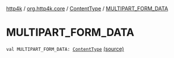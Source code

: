 [http4k](../../index.md) / [org.http4k.core](../index.md) / [ContentType](index.md) / [MULTIPART_FORM_DATA](./-m-u-l-t-i-p-a-r-t_-f-o-r-m_-d-a-t-a.md)

# MULTIPART_FORM_DATA

`val MULTIPART_FORM_DATA: `[`ContentType`](index.md) [(source)](https://github.com/http4k/http4k/blob/master/http4k-core/src/main/kotlin/org/http4k/core/ContentType.kt#L21)